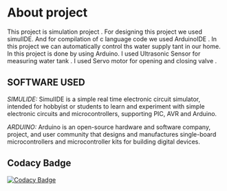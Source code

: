 # About project
This project is simulation project . For designing this project we used simulIDE. And for compilation of c language code we used ArduinoIDE . In this project we can automatically control ths water supply tant in our home. In this project is done by using Arduino. I used Ultrasonic Sensor for measuring water tank . I used Servo motor for opening and closing valve . 
## SOFTWARE USED
  *SIMULIDE:*
         SimulIDE is a simple real time electronic circuit simulator, intended for hobbyist or students to learn and experiment with simple electronic circuits and                         microcontrollers, supporting PIC, AVR and Arduino.
  
  *ARDUINO:*
         Arduino  is an open-source hardware and software company, project, and user community that designs and manufactures single-board microcontrollers and microcontroller                kits for building digital devices.
## Codacy Badge
[![Codacy Badge](https://app.codacy.com/project/badge/Grade/22fa739da85e43279261d2c2cd7f38c2)](https://www.codacy.com/gh/monishandra/M2-EmbSys/dashboard?utm_source=github.com&amp;utm_medium=referral&amp;utm_content=monishandra/M2-EmbSys&amp;utm_campaign=Badge_Grade)
